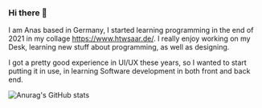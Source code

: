 ### Hi there 👋

I am Anas based in Germany, I started learning programming in the end of 2021 in my collage https://www.htwsaar.de/. I really enjoy working on my Desk, learning new stuff about programming, as well as designing.

I got a pretty good experience in UI/UX these years, so I wanted to start putting it in use, in learning Software development in both front and back end.




![Anurag's GitHub stats](https://github-readme-stats.vercel.app/api?username=AnasZahra&show_icons=true&theme=radical)

